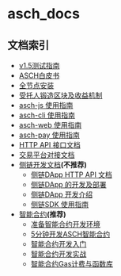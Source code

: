 # asch_docs

## 文档索引
- [v1.5测试指南](./v1.5.0-test.md)
- [ASCH白皮书](./whitepaper/asch/zh-cn.md)
- [全节点安装](./install/zh-cn.md)
- [受托人锻造区块及收益机制](./delegate-forging/zh-cn.md)
- [asch-js 使用指南](./asch-js/zh-cn.md)
- [asch-cli 使用指南](./asch-cli/zh-cn.md)
- [asch-web 使用指南](./asch-web/zh-cn.md)
- [asch-pay 使用指南](./asch-pay/zh-cn.md)
- [HTTP API 接口文档](./http-api/zh-cn.md)
- [交易平台对接文档](./exchange)
- [侧链开发文档](./side-chain)**(不推荐)**
  + [侧链DApp HTTP API 文档](./side-chain/api/zh-cn.md)
  + [侧链DApp 的开发及部署](./side-chain/hello_world/zh-cn.md)
  + [侧链DApp 开发介绍](./side-chain/introduction/zh-cn.md)
  + [侧链SDK 使用指南](./side-chain/sdk/zh-cn.md)
- [智能合约](./contract)**(推荐)**
  + [准备智能合约开发环境](./contract/install/zh-cn.md)
  + [5分钟开发ASCH智能合约](./contract/hello-contract/zh-cn.md)
  + [智能合约开发入门](./contract/introduction/zh-cn.md)
  + [智能合约开发实战](./contract/contract-in-action/zh-cn.md)
  + [智能合约Gas计费与函数库](./contract/gas-and-functions/zh-cn.md)
